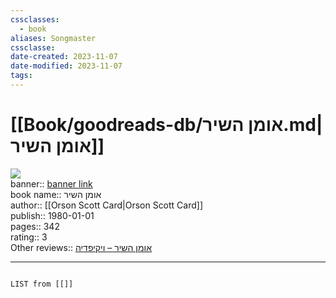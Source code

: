 ```yaml
---
cssclasses:
  - book
aliases: Songmaster
cssclasse: 
date-created: 2023-11-07
date-modified: 2023-11-07
tags: 
---
```


# [[Book/goodreads-db/אומן השיר.md|אומן השיר]]

![](https://i.gr-assets.com/images/S/compressed.photo.goodreads.com/books/1474271773l/32075577.jpg)  
banner:: [banner link](https://i.gr-assets.com/images/S/compressed.photo.goodreads.com/books/1474271773l/32075577.jpg)  
book name:: אומן השיר  
author:: [[Orson Scott Card|Orson Scott Card]]  
publish:: 1980-01-01  
pages:: 342  
rating:: 3  
Other reviews:: [אומן השיר – ויקיפדיה](https://he.wikipedia.org/wiki/%D7%90%D7%95%D7%9E%D7%9F_%D7%94%D7%A9%D7%99%D7%A8)
<hr  style="clear:both"/>

```dataview

LIST from [[]]

```
